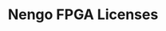 ---
layout: store-products

theme: theme-yellow

title: Nengo FPGA Licenses
tagline: NengoFPGA licenses for various FPGA boards

categories:
  - fpga
  - summer-school

collectionId: 70249283643
---